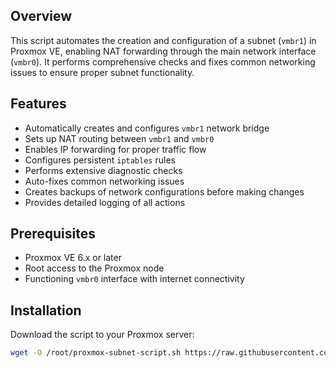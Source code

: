
## Overview
This script automates the creation and configuration of a subnet (`vmbr1`) in Proxmox VE, enabling NAT forwarding through the main network interface (`vmbr0`). It performs comprehensive checks and fixes common networking issues to ensure proper subnet functionality.

## Features
- Automatically creates and configures `vmbr1` network bridge
- Sets up NAT routing between `vmbr1` and `vmbr0`
- Enables IP forwarding for proper traffic flow
- Configures persistent `iptables` rules
- Performs extensive diagnostic checks
- Auto-fixes common networking issues
- Creates backups of network configurations before making changes
- Provides detailed logging of all actions

## Prerequisites
- Proxmox VE 6.x or later
- Root access to the Proxmox node
- Functioning `vmbr0` interface with internet connectivity

## Installation
Download the script to your Proxmox server:

```bash
wget -O /root/proxmox-subnet-script.sh https://raw.githubusercontent.com/yourusername/proxmox-subnet-script/main/proxmox-subnet-script.sh
